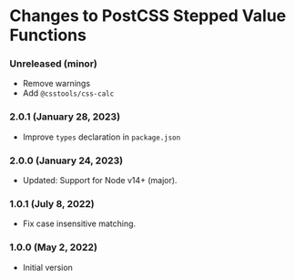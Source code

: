 # Changes to PostCSS Stepped Value Functions

### Unreleased (minor)

- Remove warnings
- Add `@csstools/css-calc`

### 2.0.1 (January 28, 2023)

- Improve `types` declaration in `package.json`

### 2.0.0 (January 24, 2023)

- Updated: Support for Node v14+ (major).

### 1.0.1 (July 8, 2022)

- Fix case insensitive matching.

### 1.0.0 (May 2, 2022)

- Initial version
